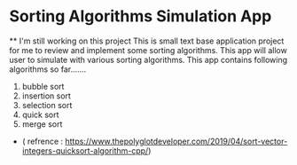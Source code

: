 # Sorting Algorithms Simulation App
** I'm still working on this project
This is small text base application project for me to review and implement some sorting algorithms. This app will allow user to simulate with various sorting algorithms. 
This app contains following algorithms so far.......
1. bubble sort
2. insertion sort
3. selection sort
4. quick sort 
5. merge sort
 
* ( refrence : https://www.thepolyglotdeveloper.com/2019/04/sort-vector-integers-quicksort-algorithm-cpp/)

